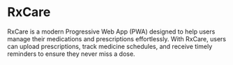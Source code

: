# RxCare
RxCare is a modern Progressive Web App (PWA) designed to help users manage their medications and prescriptions effortlessly. With RxCare, users can upload prescriptions, track medicine schedules, and receive timely reminders to ensure they never miss a dose.
